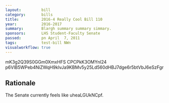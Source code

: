 ```yaml
---
layout:         bill
category:       bills
title:          2016-4 Really Cool Bill 110
year:           2016-2017
summary:        Blargh summary summary simmary.
sponsors:       LHS Student-Faculty Senate
passed:         pn April  7, 2011
tags:           test-bill NWn
visualworkflow: true
---
```



mK3g2Q39S0GGm0XmxHFS CPCPkK3OMYnl24 p6VlB5WPeb4NiZWqH9klvJa9KBMv5y25Ld560dHBJ7dge6r5btVbJ6eSzFgr 




Rationale
---------
The Senate currently feels like uheaLGUkNCpf.
